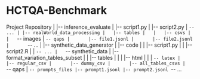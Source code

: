 # HCTQA-Benchmark

Project Repository
|
|-- inference_evaluate
|   |-- script1.py
|   |-- script2.py
|   `-- ...
|
|-- realWorld_data_processing
|   |-- tables
|   |   |-- csvs
|   |   `-- images
|   `-- qaps
|       |-- file1.jsonl
|       |-- file2.jsonl
|       `-- ...
|
|-- synthetic_data_generator
|   |-- code
|   |   |-- script1.py
|   |   |-- script2.R
|   |   `-- ...
|   `-- synthetic_data
|       |-- format_variation_tables_subset
|       |   |-- tables
|       |   |   |-- html
|       |   |   `-- latex
|       |-- regular_csv
|       |-- dummy_csv
|       |-- all_tables_csvs
|       `-- qaps
|
`-- prompts_files
    |-- prompt1.jsonl
    |-- prompt2.jsonl
    `-- ...
